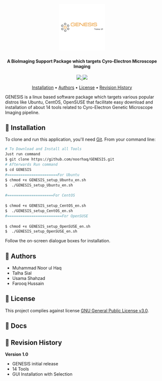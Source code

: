 <h1 align="center">
<img width=30% src="https://github.com/noorhaq/GENESIS/blob/master/media/logo.png">
</h1>

<h4 align="center">A BioImaging Support Package which targets Cyro-Electron Microscope Imaging</h4>

<p align="center">
<a href="https://www.gnu.org/licenses/gpl-3.0">
    <img src="https://img.shields.io/badge/License-GPL%20v3-blue.svg">
</a>
<a href="https://github.com/hasaniqbal777/MetumpX/releases">
    <img src="https://img.shields.io/github/release/hasaniqbal777/MetumpX.svg">
</a>
</p>

<p align="center">
  <a href="#-installation">Installation</a> •
  <a href="#-authors">Authors</a> •
  <a href="#-license">License</a> •
  <a href="#-revision-history">Revision History</a>
</p>

GENESIS is a linux based software package which targets various popular distros like Ubuntu, CentOS, OpenSUSE that facilitate easy download and installation of about 14 tools related to Cyro-Electron Genetic Microscope Imaging pipeline.

## 💾 Installation
To clone and run this application, you'll need [Git](https://git-scm.com). From your command line:

```bash
# To Download and Install all Tools
Just run command 
$ git clone https://github.com/noorhaq/GENESIS.git
# Afterwards Run command
$ cd GENESIS
#=======================For Ubuntu
$ chmod +x GENESIS_setup_Ubuntu_en.sh
$  ./GENESIS_setup_Ubuntu_en.sh

#=====================For CentOS

$ chmod +x GENESIS_setup_CentOS_en.sh
$  ./GENESIS_setup_CentOS_en.sh
#=========================For OpenSUSE

$ chmod +x GENESIS_setup_OpenSUSE_en.sh
$  ./GENESIS_setup_OpenSUSE_en.sh
```

Follow the on-screen dialogue boxes for installation.

## 👦 Authors
 - Muhammad Noor ul Haq
 - Talha Sial
 - Usama Shahzad
 - Farooq Hussain

## 🔑 License
This project complies against license [GNU General Public License v3.0](https://www.gnu.org/licenses/gpl-3.0).

## 📙 Docs


## 📔 Revision History
**Version 1.0**
 - GENESIS initial release
 - 14 Tools
 - GUI Installation with Selection
